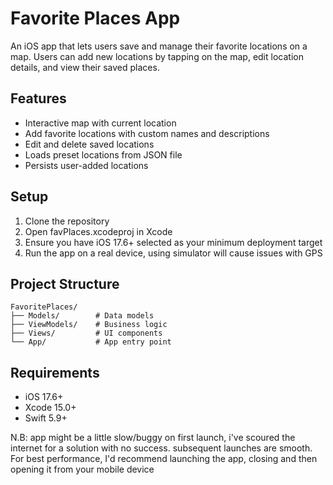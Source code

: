 # Favorite Places App

An iOS app that lets users save and manage their favorite locations on a map. Users can add new locations by tapping on the map, edit location details, and view their saved places.

## Features

- Interactive map with current location
- Add favorite locations with custom names and descriptions
- Edit and delete saved locations
- Loads preset locations from JSON file
- Persists user-added locations

## Setup

1. Clone the repository
2. Open favPlaces.xcodeproj in Xcode
3. Ensure you have iOS 17.6+ selected as your minimum deployment target
4. Run the app on a real device, using simulator will cause issues with GPS

## Project Structure

```
FavoritePlaces/
├── Models/        # Data models
├── ViewModels/    # Business logic
├── Views/         # UI components
└── App/           # App entry point
```

## Requirements

- iOS 17.6+
- Xcode 15.0+
- Swift 5.9+

N.B: app might be a little slow/buggy on first launch, i've scoured the internet for a solution with no success. subsequent launches are smooth. For best performance, I'd recommend launching the app, closing and then opening it from your mobile device
